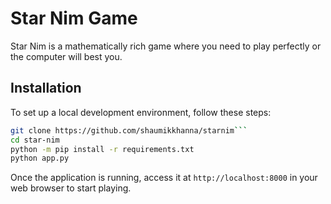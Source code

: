 # Star Nim Game

Star Nim is a mathematically rich game where you need to play perfectly or the computer will best you.

## Installation

To set up a local development environment, follow these steps:


```bash
git clone https://github.com/shaumikkhanna/starnim```
cd star-nim
python -m pip install -r requirements.txt
python app.py
```

Once the application is running, access it at `http://localhost:8000` in your web browser to start playing.
